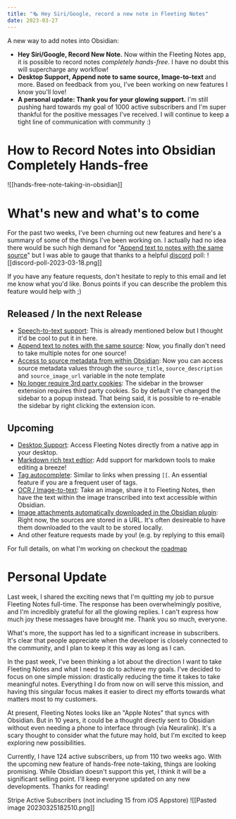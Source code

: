 ```yaml
---
title: "🗞 Hey Siri/Google, record a new note in Fleeting Notes"
date: 2023-03-27
---
```

A new way to add notes into Obsidian:

- **Hey Siri/Google, Record New Note.** Now within the Fleeting Notes app, it is possible to record notes *completely hands-free*. I have no doubt this will supercharge any workflow!
- **Desktop Support, Append note to same source, Image-to-text** and more. Based on feedback from you, I've been working on new features I know you'll love!
- **A personal update: Thank you for your glowing support.** I'm still pushing hard towards my goal of 1000 active subscribers and I'm super thankful for the positive messages I've received. I will continue to keep a tight line of communication with community :)


# How to Record Notes into Obsidian Completely Hands-free
![[hands-free-note-taking-in-obsidian]]

# What's new and what's to come
For the past two weeks, I've been churning out new features and here's a summary of some of the things I've been working on. I actually had no idea there would be such high demand for "[Append text to notes with the same source](https://github.com/fleetingnotes/fleeting-notes-flutter/issues/462)" but I was able to gauge that thanks to a helpful [discord](https://discord.gg/xrj6yuGNmx) poll:
![[discord-poll-2023-03-18.png]]

If you have any feature requests, don't hesitate to reply to this email and let me know what you'd like. Bonus points if you can describe the problem this feature would help with ;)

## Released / In the next Release
- [Speech-to-text support](https://github.com/fleetingnotes/fleeting-notes-flutter/issues/529): This is already mentioned below but I thought it'd be cool to put it in here.
- [Append text to notes with the same source](https://github.com/fleetingnotes/fleeting-notes-flutter/issues/462): Now, you finally don't need to take multiple notes for one source!
- [Access to source metadata from within Obsidian](https://github.com/fleetingnotes/fleeting-notes-obsidian/issues/63): Now you can access source metadata values through the `source_title`, `source_description` and `source_image_url` variable in the note template
- [No longer require 3rd party cookies](https://github.com/fleetingnotes/fleeting-notes-flutter/issues/520): The sidebar in the browser extension requires third party cookies. So by default I've changed the sidebar to a popup instead. That being said, it is possible to re-enable the sidebar by right clicking the extension icon.

## Upcoming
- [Desktop Support](https://github.com/fleetingnotes/fleeting-notes-flutter/issues/186): Access Fleeting Notes directly from a native app in your desktop.
- [Markdown rich text edtior](https://github.com/fleetingnotes/fleeting-notes-flutter/issues/536): Add support for markdown tools to make editing a breeze!
- [Tag autocomplete](https://github.com/fleetingnotes/fleeting-notes-flutter/issues/138): Similar to links when pressing `[[`. An essential feature if you are a frequent user of tags.
- [OCR / Image-to-text](https://github.com/fleetingnotes/fleeting-notes-flutter/issues/531): Take an image, share it to Fleeting Notes, then have the text within the image transcribed into text accessible within Obsidian. 
- [Image attachments automatically downloaded in the Obsidian plugin](https://github.com/fleetingnotes/fleeting-notes-obsidian/issues/74): Right now, the sources are stored in a URL. It's often desireable to have them downloaded to the vault to be stored locally. 
- And other feature requests made by you! (e.g. by replying to this email)

For full details, on what I'm working on checkout the [roadmap](https://github.com/orgs/fleetingnotes/projects/1)

# Personal Update
  
Last week, I shared the exciting news that I'm quitting my job to pursue Fleeting Notes full-time. The response has been overwhelmingly positive, and I'm incredibly grateful for all the glowing replies. I can't express how much joy these messages have brought me. Thank you so much, everyone.

What's more, the support has led to a significant increase in subscribers. It's clear that people appreciate when the developer is closely connected to the community, and I plan to keep it this way as long as I can.

In the past week, I've been thinking a lot about the direction I want to take Fleeting Notes and what I need to do to achieve my goals. I've decided to focus on one simple mission: drastically reducing the time it takes to take meaningful notes. Everything I do from now on will serve this mission, and having this singular focus makes it easier to direct my efforts towards what matters most to my customers.

At present, Fleeting Notes looks like an "Apple Notes" that syncs with Obsidian. But in 10 years, it could be a thought directly sent to Obsidian without even needing a phone to interface through (via Neuralink). It's a scary thought to consider what the future may hold, but I'm excited to keep exploring new possibilities.

Currently, I have 124 active subscribers, up from 110 two weeks ago. With the upcoming new feature of hands-free note-taking, things are looking promising. While Obsidian doesn't support this yet, I think it will be a significant selling point. I'll keep everyone updated on any new developments. Thanks for reading!

Stripe Active Subscribers (not including 15 from iOS Appstore)
![[Pasted image 20230325182510.png]]